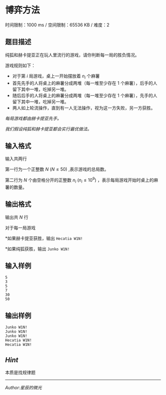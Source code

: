 # 博弈方法

时间限制：1000 ms / 空间限制：65536 KB / 难度：2

## 题目描述

纯狐和赫卡提亚正在玩人里流行的游戏，请你判断每一局的胜负情况。

游戏规则如下：

* 对于第 $i$ 局游戏，桌上一开始摆放着 $n_i$ 个麻薯
* 首先先手的人将桌上的麻薯分成两堆（每一堆至少存在 $1$ 个麻薯），后手的人留下其中一堆，吃掉另一堆。
* 随后后手的人将桌上的麻薯分成两堆（每一堆至少存在 $1$ 个麻薯），先手的人留下其中一堆，吃掉另一堆。
* 两人如上轮流操作，直到有一人无法操作，视为这一方失败，另一方获胜。

*每局游戏都由赫卡提亚先手。*

*我们假设纯狐和赫卡提亚都会实行最优做法。*

## 输入格式

输入共两行

第一行为一个正整数 $N\ (N \leq 50)$ ,表示游戏的总局数。

第二行为 $N$ 个由空格分开的正整数 $n_i\ (n_i \leq 10^9)$ ，表示每局游戏开始时桌上的麻薯的数量。

## 输出格式

输出共 $N$ 行

对于每一局游戏

*如果赫卡提亚获胜，输出 `Hecatia W1N!`

*如果纯狐获胜，输出 `Junko W1N!`

## 输入样例

    5
    3
    5
    7
    30
    50

## 输出样例

    Junko W1N!
    Junko W1N!
    Junko W1N!
    Hecatia W1N!
    Hecatia W1N!

## *Hint*

本质是找规律题

-----
*Author:星辰的微光*
